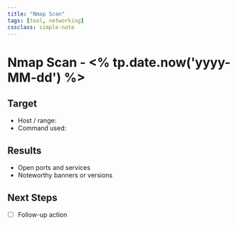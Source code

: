 ```yaml
---
title: "Nmap Scan"
tags: [tool, networking]
cssclass: simple-note
---
```


# Nmap Scan - <% tp.date.now('yyyy-MM-dd') %>

## Target
- Host / range:
- Command used:

## Results
- Open ports and services
- Noteworthy banners or versions

## Next Steps
- [ ] Follow-up action

